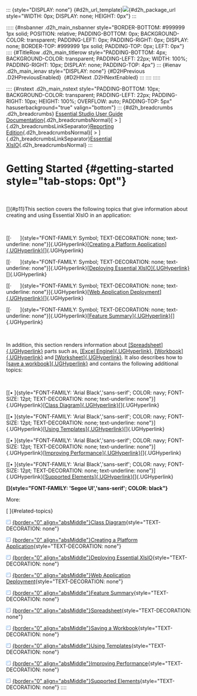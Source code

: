 ::: {style="DISPLAY: none"}
[](ms-xhelp:///?Id=d2h_url_template){#d2h_url_template}![](!package_url!){#d2h_package_url style="WIDTH: 0px; DISPLAY: none; HEIGHT: 0px"}
:::

::::: {#nsbanner .d2h_main_nsbanner style="BORDER-BOTTOM: #999999 1px solid; POSITION: relative; PADDING-BOTTOM: 0px; BACKGROUND-COLOR: transparent; PADDING-LEFT: 0px; PADDING-RIGHT: 0px; DISPLAY: none; BORDER-TOP: #999999 1px solid; PADDING-TOP: 0px; LEFT: 0px"}
:::: {#TitleRow .d2h_main_titlerow style="PADDING-BOTTOM: 4px; BACKGROUND-COLOR: transparent; PADDING-LEFT: 22px; WIDTH: 100%; PADDING-RIGHT: 10px; DISPLAY: none; PADDING-TOP: 4px"}
::: {#ienav .d2h_main_ienav style="DISPLAY: none"}
[](ms-xhelp:///?Id=b9bfc977-6dec-4c1c-be30-63f1191d7cdb){#D2HPrevious .D2HPreviousEnabled}  [](ms-xhelp:///?Id=99bbebdd-7e5d-4784-8303-0e0ecc5c3b4e){#D2HNext .D2HNextEnabled}
:::
::::
:::::

:::: {#nstext .d2h_main_nstext style="PADDING-BOTTOM: 10px; BACKGROUND-COLOR: transparent; PADDING-LEFT: 22px; PADDING-RIGHT: 10px; HEIGHT: 100%; OVERFLOW: auto; PADDING-TOP: 5px" hasuserbackground="true" valign="bottom"}
::: {#d2h_breadcrumbs .d2h_breadcrumbs}
[Essential Studio User Guide Documentation](ms-xhelp:///?Id=12457748-09e3-4d74-a240-8e049cedf030){.d2h_breadcrumbsNormal}[ \> ]{.d2h_breadcrumbsLinkSeparator}[Reporting Edition](ms-xhelp:///?Id=027aa5b6-6676-4f93-ad23-c20e8c45792e){.d2h_breadcrumbsNormal}[ \> ]{.d2h_breadcrumbsLinkSeparator}[Essential XlsIO](ms-xhelp:///?Id=b01a1b50-1d7d-40c0-bc83-af67e57c9005){.d2h_breadcrumbsNormal}
:::

# Getting Started {#getting-started style="tab-stops: 0pt"}

 

[]{#p11}This section covers the following topics that give information about creating and using Essential XlsIO in an application:

 

[[·      ]{style="FONT-FAMILY: Symbol; TEXT-DECORATION: none; text-underline: none"}]{.UGHyperlink}[[Creating a Platform Application]{.UGHyperlink}](ms-xhelp:///?Id=e1ba450f-74e6-4ce2-9100-821f1b29c9a2)[]{.UGHyperlink}

[[·      ]{style="FONT-FAMILY: Symbol; TEXT-DECORATION: none; text-underline: none"}]{.UGHyperlink}[[Deploying Essential XlsIO]{.UGHyperlink}](ms-xhelp:///?Id=12c8a00d-964d-4225-99ec-94a82d3c847c)[]{.UGHyperlink}

[[·      ]{style="FONT-FAMILY: Symbol; TEXT-DECORATION: none; text-underline: none"}]{.UGHyperlink}[[Web Application Deployment]{.UGHyperlink}](ms-xhelp:///?Id=41685308-8bd8-43a5-8502-a7dc4391f155)[]{.UGHyperlink}

[[·      ]{style="FONT-FAMILY: Symbol; TEXT-DECORATION: none; text-underline: none"}]{.UGHyperlink}[[Feature Summary]{.UGHyperlink}](ms-xhelp:///?Id=dc09da2b-20bf-4d69-b82b-c646763d6f9d)[]{.UGHyperlink}

 

In addition, this section renders information about [[Spreadsheet]{.UGHyperlink}](ms-xhelp:///?Id=68a01bf1-b522-495b-9792-eb7336070ad3) parts such as, [[Excel Engine]{.UGHyperlink}](ms-xhelp:///?Id=889b5f93-33b5-4940-a3f7-7fae9ca2a3c2), [[Workbook]{.UGHyperlink}](ms-xhelp:///?Id=0f13aa59-cfa3-4abe-962e-efdc48361811) and [[Worksheet]{.UGHyperlink}](ms-xhelp:///?Id=4186fa23-4c0f-479b-951f-322305db255d). It also describes how to [[save a workbook]{.UGHyperlink}](ms-xhelp:///?Id=1b71588e-a2a0-4bc0-924a-e0703e047656) and contains the following additional topics:

 

[[• ]{style="FONT-FAMILY: 'Arial Black','sans-serif'; COLOR: navy; FONT-SIZE: 12pt; TEXT-DECORATION: none; text-underline: none"}]{.UGHyperlink}[[Class Diagram]{.UGHyperlink}](ms-xhelp:///?Id=99bbebdd-7e5d-4784-8303-0e0ecc5c3b4e)[]{.UGHyperlink}

[[• ]{style="FONT-FAMILY: 'Arial Black','sans-serif'; COLOR: navy; FONT-SIZE: 12pt; TEXT-DECORATION: none; text-underline: none"}]{.UGHyperlink}[[Using Templates]{.UGHyperlink}](ms-xhelp:///?Id=3fa02d4c-af44-483e-888a-7af380b7fc2f)[]{.UGHyperlink}

[[• ]{style="FONT-FAMILY: 'Arial Black','sans-serif'; COLOR: navy; FONT-SIZE: 12pt; TEXT-DECORATION: none; text-underline: none"}]{.UGHyperlink}[[Improving Performance]{.UGHyperlink}](ms-xhelp:///?Id=be31af78-ea1e-4a7d-9aa9-63c6b4676108)[]{.UGHyperlink}

[[• ]{style="FONT-FAMILY: 'Arial Black','sans-serif'; COLOR: navy; FONT-SIZE: 12pt; TEXT-DECORATION: none; text-underline: none"}]{.UGHyperlink}[[Supported Elements]{.UGHyperlink}](ms-xhelp:///?Id=2640fcac-ff84-46c8-b840-ce041972b57e)[]{.UGHyperlink}

**[]{style="FONT-FAMILY: 'Segoe UI','sans-serif'; COLOR: black"}** 

More:

[ ]{#related-topics}

[![](button.gif){border="0" align="absMiddle"}Class Diagram](ms-xhelp:///?Id=99bbebdd-7e5d-4784-8303-0e0ecc5c3b4e){style="TEXT-DECORATION: none"}

[![](button.gif){border="0" align="absMiddle"}Creating a Platform Application](ms-xhelp:///?Id=e1ba450f-74e6-4ce2-9100-821f1b29c9a2){style="TEXT-DECORATION: none"}

[![](button.gif){border="0" align="absMiddle"}Deploying Essential XlsIO](ms-xhelp:///?Id=12c8a00d-964d-4225-99ec-94a82d3c847c){style="TEXT-DECORATION: none"}

[![](button.gif){border="0" align="absMiddle"}Web Application Deployment](ms-xhelp:///?Id=41685308-8bd8-43a5-8502-a7dc4391f155){style="TEXT-DECORATION: none"}

[![](button.gif){border="0" align="absMiddle"}Feature Summary](ms-xhelp:///?Id=dc09da2b-20bf-4d69-b82b-c646763d6f9d){style="TEXT-DECORATION: none"}

[![](button.gif){border="0" align="absMiddle"}Spreadsheet](ms-xhelp:///?Id=68a01bf1-b522-495b-9792-eb7336070ad3){style="TEXT-DECORATION: none"}

[![](button.gif){border="0" align="absMiddle"}Saving a Workbook](ms-xhelp:///?Id=1b71588e-a2a0-4bc0-924a-e0703e047656){style="TEXT-DECORATION: none"}

[![](button.gif){border="0" align="absMiddle"}Using Templates](ms-xhelp:///?Id=3fa02d4c-af44-483e-888a-7af380b7fc2f){style="TEXT-DECORATION: none"}

[![](button.gif){border="0" align="absMiddle"}Improving Performance](ms-xhelp:///?Id=be31af78-ea1e-4a7d-9aa9-63c6b4676108){style="TEXT-DECORATION: none"}

[![](button.gif){border="0" align="absMiddle"}Supported Elements](ms-xhelp:///?Id=2640fcac-ff84-46c8-b840-ce041972b57e){style="TEXT-DECORATION: none"}
::::
